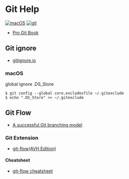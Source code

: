 # Git Help

[![macOS](https://img.shields.io/badge/macOS-Catalina-black)](https://developer.apple.com/macos/)
[![git](https://img.shields.io/badge/git-2.23.0-orange)](https://git-scm.com/)

* [Pro Git Book](https://git-scm.com/book/en/v2)

## Git ignore

* [gitignore.io](https://www.gitignore.io/)

### macOS

global ignore .DS_Store

```
$ git config --global core.excludesfile ~/.gitexclude
$ echo ".DS_Store" >> ~/.gitexclude
```

## Git Flow

* [A successful Git branching model](https://nvie.com/posts/a-successful-git-branching-model/)

### Git Extension

* [git-flow(AVH Edition)](https://github.com/petervanderdoes/gitflow-avh)

#### Cheatsheet

* [git-flow cheatsheet](https://danielkummer.github.io/git-flow-cheatsheet/)
